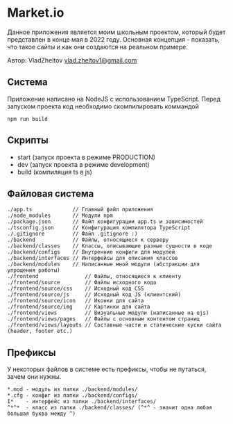# Market.io

Данное приложения является моим школьным проектом,
который будет представлен в конце мая в 2022 году.
Основная концепция - показать, что такое сайты и
как они создаются на реальном примере.

Автор: VladZheltov <vlad.zheltov1@gmail.com>

## Система

Приложение написано на NodeJS с использованием
TypeScript. Перед запуском проекта код необходимо
скомпилировать коммандой

```
npm run build
```

## Скрипты

- start (запуск проекта в режиме PRODUCTION)
- dev (запуск проекта в режиме development)
- build (компиляция ts в js)

## Файловая система

```
./app.ts             // Главный файл приложения
./node_modules       // Модули npm
./package.json       // Файл конфигурации app.ts и зависимостей
./tsconfig.json      // Конфигурация компилятора TypeScript
./.gitignore         // Файл .gitignore :)
./backend            // Файлы, относящиеся к серверу
./backend/classes    // Классы, описывающие разные сущности в коде
./backend/configs    // Внутренние конфиги для модулей
./backend/interfaces // Интерфейсы для описания классов
./backend/modules    // Написанные мной модули (абстракции для упрощения работы)
./frontend               // Файлы, относящиеся к клиенту
./frontend/source        // Файлы исходного кода
./frontend/source/css    // Исходный код CSS
./frontend/source/js     // Исходный код JS (клиентский)
./frontend/source/icon   // Иконки для сайта
./frontend/source/img    // Картинки для сайта
./frontend/views         // Визуальные модули (написанные на ejs)
./frontend/views/pages   // Файлы с основным контентом страниц
./frontend/views/layouts // Составные части и статические куски сайта (header, footer etc.)
```

## Префиксы

У некоторых файлов в системе есть префиксы, чтобы не путаться, зачем они нужны.

```
*.mod - модуль из папки ./backend/modules/
*.cfg - конфиг из папки ./backend/configs/
I*    - интерфейс из папки ./backend/interfaces/
^*^*  - класс из папки ./backend/classes/ (^*^ - значит одна любая большая буква между ^)
```